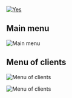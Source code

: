 <a href='https://hostingkartinok.com/show-image.php?id=1739acf6e938953fcc08ddf2ad2c8293' title='image hosting'><img src='https://s8.hostingkartinok.com/uploads/thumbs/2019/01/1739acf6e938953fcc08ddf2ad2c8293.png' alt='Yes' /></a>

Main menu
---------
![Main menu](https://s8.hostingkartinok.com/uploads/images/2019/01/cccb959dc3948ee44b35ab587ca4fa30.png)

Menu of clients
---------------
![Menu of clients](https://s8.hostingkartinok.com/uploads/images/2019/01/b3bc313f16b318d499445370bb5fd17d.png)

![Menu of clients](https://psv4.userapi.com/c848020/u134387836/docs/d9/4b4ca2477197/333.gif?extra=UUiMj1-AbIhP83hPS55PidmllcGWOCZVf32oA-sYuNsy4bbDJjTF80F44m5BX3AfevflskXkuz81WWbGsZaoqUXCDSLuYeR-25hZNGDSkVkHuP9bOWc8yOi4NkHNsfcTEpYyGCVlZbFAVnznbaypOuGlVg)
